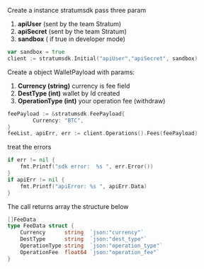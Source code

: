 
Create a instance stratumsdk pass three param 
1. **apiUser** (sent by the team Stratum)
2. **apiSecret** (sent by the team Stratum)
3. **sandbox** ( if true in developer mode)


```go
var sandbox = true
client := stratumsdk.Initial("apiUser","apiSecret", sandbox)
```
Create a object WalletPayload with params:
1. **Currency (string)**  currency is fee field
1. **DestType (int)**  wallet by Id created 
1. **OperationType (int)** your operation fee (withdraw)

```go
feePayload := &stratumsdk.FeePayload{
		Currency: "BTC",
}
feeList, apiErr, err := client.Operations().Fees(feePayload)
```

treat the errors
```go 
if err != nil {
	fmt.Printf("sdk error:  %s ", err.Error())
}
if apiErr != nil {
	fmt.Printf("apiError: %s ", apiErr.Data)
}
```
The call returns array the structure below

```go 
[]FeeData
type FeeData struct {
	Currency      string  `json:"currency"`
	DestType      string  `json:"dest_type"`
	OperationType string  `json:"operation_type"`
	OperationFee  float64 `json:"operation_fee"`
}



```

